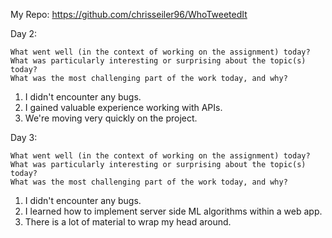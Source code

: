 My Repo: https://github.com/chrisseiler96/WhoTweetedIt

Day 2: 

    What went well (in the context of working on the assignment) today?
    What was particularly interesting or surprising about the topic(s) today?
    What was the most challenging part of the work today, and why?

1. I didn't encounter any bugs.
2. I gained valuable experience working with APIs.
3. We're moving very quickly on the project.





Day 3: 

    What went well (in the context of working on the assignment) today?
    What was particularly interesting or surprising about the topic(s) today?
    What was the most challenging part of the work today, and why?

1. I didn't encounter any bugs.
2. I learned how to implement server side ML algorithms within a web app.
3. There is a lot of material to wrap my head around.
